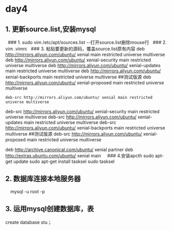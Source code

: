 # day4

## 1. 更新source.list,安装mysql
   ### 1. sudo vim /etc/apt/sources.list  --打开source.list删除mouse行
   ### 2. vim .vimrc
   ### 3. 粘贴要更新的源码，覆盖source.list原有内容
    deb http://mirrors.aliyun.com/ubuntu/ xenial main restricted universe multiverse
    deb http://mirrors.aliyun.com/ubuntu/ xenial-security main restricted universe multiverse
    deb http://mirrors.aliyun.com/ubuntu/ xenial-updates main restricted universe multiverse
    deb http://mirrors.aliyun.com/ubuntu/ xenial-backports main restricted universe multiverse
     ##测试版源
      deb http://mirrors.aliyun.com/ubuntu/ xenial-proposed main restricted universe multiverse

    deb-src http://mirrors.aliyun.com/ubuntu/ xenial main restricted universe multiverse
   deb-src http://mirrors.aliyun.com/ubuntu/ xenial-security main restricted universe multiverse
   deb-src http://mirrors.aliyun.com/ubuntu/ xenial-updates main restricted universe multiverse
  deb-src http://mirrors.aliyun.com/ubuntu/ xenial-backports main restricted universe multiverse
   ##测试版源
   deb-src http://mirrors.aliyun.com/ubuntu/ xenial-proposed main restricted universe multiverse

   deb http://archive.canonical.com/ubuntu/ xenial partner
  deb http://extras.ubuntu.com/ubuntu/ xenial main
     ### 4.安装apcth
     sudo apt-get update
     sudo apt-get install tasksel
     sudo tasksel
## 2. 数据库连接本地服务器
     mysql -u root -p
## 3. 运用mysql创建数据库，表
create database stu；
